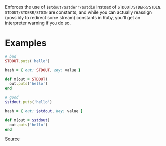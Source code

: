 
Enforces the use of `$stdout/$stderr/$stdin` instead of `STDOUT/STDERR/STDIN`.
`STDOUT/STDERR/STDIN` are constants, and while you can actually
reassign (possibly to redirect some stream) constants in Ruby, you'll get
an interpreter warning if you do so.

# Examples

```ruby
# bad
STDOUT.puts('hello')

hash = { out: STDOUT, key: value }

def m(out = STDOUT)
  out.puts('hello')
end

# good
$stdout.puts('hello')

hash = { out: $stdout, key: value }

def m(out = $stdout)
  out.puts('hello')
end
```

[Source](http://www.rubydoc.info/gems/rubocop/RuboCop/Cop/Style/GlobalStdStream)